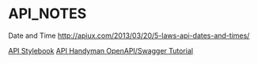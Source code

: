 # API_NOTES

Date and Time
http://apiux.com/2013/03/20/5-laws-api-dates-and-times/

[API Stylebook](http://apistylebook.com/)
[API Handyman OpenAPI/Swagger Tutorial](http://apihandyman.io/writing-openapi-swagger-specification-tutorial-part-1-introduction/)
